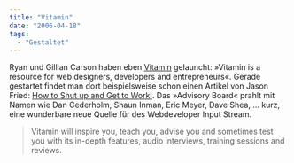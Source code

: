 ```yaml
---
title: "Vitamin"
date: "2006-04-18"
tags:
  - "Gestaltet"
---
```


Ryan und Gillian Carson haben eben [Vitamin](http://www.thinkvitamin.com/) gelauncht: »Vitamin is a resource for web designers, developers and entrepreneurs«. Gerade gestartet findet man dort beispielsweise schon einen Artikel von Jason Fried: [How to Shut up and Get to Work!](http://www.thinkvitamin.com/features/webapps/how-to-shut-up-and-get-to-work). Das »Advisory Board« prahlt mit Namen wie Dan Cederholm, Shaun Inman, Eric Meyer, Dave Shea, ... kurz, eine wunderbare neue Quelle für des Webdeveloper Input Stream.

> Vitamin will inspire you, teach you, advise you and sometimes test you with its in-depth features, audio interviews, training sessions and reviews.
